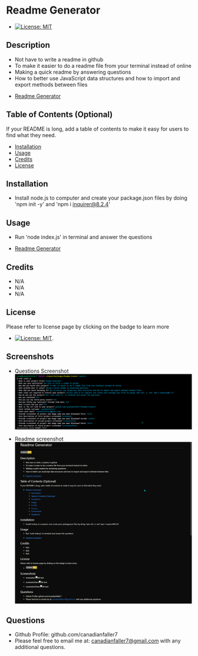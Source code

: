 # Readme Generator
- [![License: MIT](https://img.shields.io/badge/License-MIT-yellow.svg)](https://opensource.org/licenses/MIT)

## Description
-  Not have to write a readme in github
-  To make it easier to do a readme file from your terminal instead of online
- Making a quick readme by answering questions
- How to better use JavaScript data structures and how to import and export methods between files

* [Readme Generator](https://github.com/canadianfaller7/Readme-Creator/ "Named link title")

## Table of Contents (Optional)

If your README is long, add a table of contents to make it easy for users to find what they need.

- [Installation](#installation)
- [Usage](#usage)
- [Credits](#credits)
- [License](#license)

## Installation
- Install node.js to computer and create your package.json files by doing 'npm init -y' and 'npm i inquirer@8.2.4'

## Usage
-  Run 'node index.js' in terminal and answer the questions
* [Readme Generator](github.com/canadianfaller7/Readme-Creator/ "Named link title")

## Credits
- N/A
- N/A
- N/A

## License 
Please refer to license page by clicking on the badge to learn more
  - [![License: MIT](https://img.shields.io/badge/License-MIT-yellow.svg)](https://opensource.org/licenses/MIT).

## Screenshots

- Questions Screenshot
![Alt text](./assets/images/questions.png?raw=true "Optional Title")

- Readme screenshot
![Alt text](./assets/images/readme.png?raw=true "Optional Title")
## Questions

- Github Profile: github.com/canadianfaller7
- Please feel free to email me at: canadianfaller7@gmail.com with any additional questions. 

